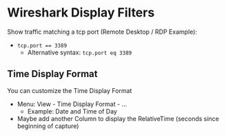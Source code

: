 # Wireshark Display Filters

Show traffic matching a tcp port (Remote Desktop / RDP Example):
* `tcp.port == 3389`
  * Alternative syntax: `tcp.port eq 3389`

## Time Display Format

You can customize the Time Display Format
* Menu: View - Time Display Format - ...
  * Example: Date and Time of Day
* Maybe add another Column to display the RelativeTime (seconds since beginning of capture)

